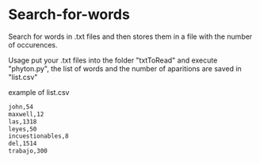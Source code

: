 # Search-for-words
Search for words in .txt files and then stores them in a file with the number of occurences.


Usage
put your .txt files into the folder "txtToRead" and execute "phyton.py", the list of words and the number of aparitions are saved in "list.csv"

example of list.csv
```sh
john,54
maxwell,12
las,1318
leyes,50
incuestionables,8
del,1514
trabajo,300
```
